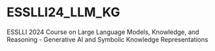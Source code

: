 # ESSLLI24_LLM_KG
ESSLLI 2024 Course on Large Language Models, Knowledge, and Reasoning - Generative AI and Symbolic Knowledge Representations
